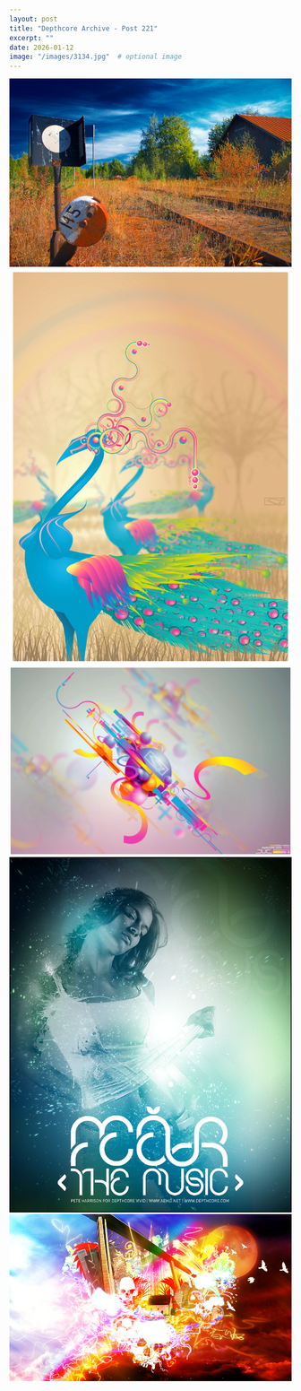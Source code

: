 ```yaml
---
layout: post
title: "Depthcore Archive - Post 221"
excerpt: ""
date: 2026-01-12
image: "/images/3134.jpg"  # optional image
---
```


<img src="/images/3134.jpg">
<img src="/images/3137.jpg" alt="3137.jpg"/>
<img src="/images/3138.jpg" alt="3138.jpg"/>
<img src="/images/3139.jpg" alt="3139.jpg"/>
<img src="/images/3140.jpg" alt="3140.jpg"/>
